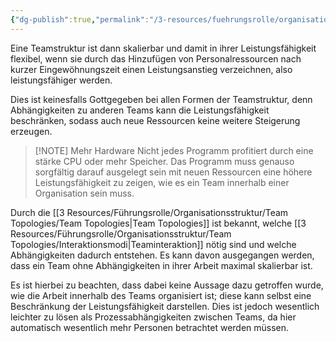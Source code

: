 ```yaml
---
{"dg-publish":true,"permalink":"/3-resources/fuehrungsrolle/organisationsstruktur/team-topologies/skalierbare-teamstrukturen/","created":"2024-05-19T15:23:34.513+02:00","updated":"2024-05-19T15:32:58.538+02:00"}
---
```



Eine Teamstruktur ist dann skalierbar und damit in ihrer Leistungsfähigkeit flexibel, wenn sie durch das Hinzufügen von Personalressourcen nach kurzer Eingewöhnungszeit einen Leistungsanstieg verzeichnen, also leistungsfähiger werden.

Dies ist keinesfalls Gottgegeben bei allen Formen der Teamstruktur, denn Abhängigkeiten zu anderen Teams kann die Leistungsfähigkeit beschränken, sodass auch neue Ressourcen keine weitere Steigerung erzeugen.

> [!NOTE] Mehr Hardware
> Nicht jedes Programm profitiert durch eine stärke CPU oder mehr Speicher. Das Programm muss genauso sorgfältig darauf ausgelegt sein mit neuen Ressourcen eine höhere Leistungsfähigkeit zu zeigen, wie es ein Team innerhalb einer Organisation sein muss.

Durch die [[3 Resources/Führungsrolle/Organisationsstruktur/Team Topologies/Team Topologies\|Team Topologies]] ist bekannt, welche [[3 Resources/Führungsrolle/Organisationsstruktur/Team Topologies/Interaktionsmodi\|Teaminteraktion]] nötig sind und welche Abhängigkeiten dadurch entstehen. Es kann davon ausgegangen werden, dass ein Team ohne Abhängigkeiten in ihrer Arbeit maximal skalierbar ist.

Es ist hierbei zu beachten, dass dabei keine Aussage dazu getroffen wurde, wie die Arbeit innerhalb des Teams organisiert ist; diese kann selbst eine Beschränkung der Leistungsfähigkeit darstellen. Dies ist jedoch wesentlich leichter zu lösen als Prozessabhängigkeiten zwischen Teams, da hier automatisch wesentlich mehr Personen betrachtet werden müssen.